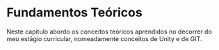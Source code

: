
# Fundamentos Teóricos

Neste capitulo abordo os conceitos teóricos aprendidos no decorrer do meu estágio curricular, nomeadamente conceitos de Unity e de GIT.
